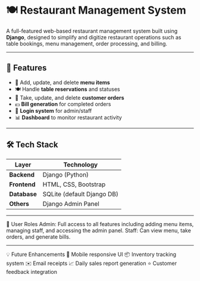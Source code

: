 # 🍽️ Restaurant Management System

A full-featured web-based restaurant management system built using **Django**, designed to simplify and digitize restaurant operations such as table bookings, menu management, order processing, and billing.

---

## 🌟 Features

- 🧾 Add, update, and delete **menu items**
- 🍽️ Handle **table reservations** and statuses
- 🛒 Take, update, and delete **customer orders**
- 💵 **Bill generation** for completed orders
- 👥 **Login system** for admin/staff
- 📊 **Dashboard** to monitor restaurant activity

---

## 🛠️ Tech Stack

| Layer        | Technology        |
|--------------|-------------------|
| **Backend**  | Django (Python)   |
| **Frontend** | HTML, CSS, Bootstrap |
| **Database** | SQLite (default Django DB) |
| **Others**   | Django Admin Panel |

---

🔐 User Roles
Admin: Full access to all features including adding menu items, managing staff, and accessing the admin panel.
Staff: Can view menu, take orders, and generate bills.

-----

💡 Future Enhancements
📱 Mobile responsive UI
📦 Inventory tracking system
✉️ Email receipts
📈 Daily sales report generation
⭐ Customer feedback integration


